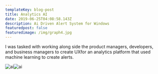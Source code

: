 ```yaml
---
templateKey: blog-post
title: Analytics AI
date: 2019-06-25T04:08:58.143Z
description: Ai Driven Alert System for Windows
featuredpost: false
featuredimage: /img/graph4.jpg
---
```

<span>I was tasked with working along side the product managers, developers, and business managers to create UXfor an analytics platform that used machine learning to create alerts.</span><div style="text-align:center;display: inline-block">
![ai](/img/ascreen.png)![ai](/img/bscreen.png)
</div>
